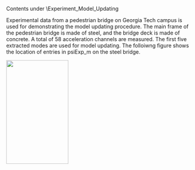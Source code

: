 Contents under \Experiment_Model_Updating

Experimental data from a pedestrian bridge on Georgia Tech campus is used for demonstrating the model updating procedure. The main frame of the pedestrian bridge is made of steel, and the bridge deck is made of concrete.  A total of 58 acceleration channels are measured. The first five extracted modes are used for model updating. The folloiwng figure shows the location of entries in psiExp_m on the steel bridge. 

<img src="https://github.com/ywang-structures/Structural-Model-Updating/blob/master/SteelPedestrianBridge_Experimental/Figure/PsiEntry.png?raw=true" width="166" height="278" />
